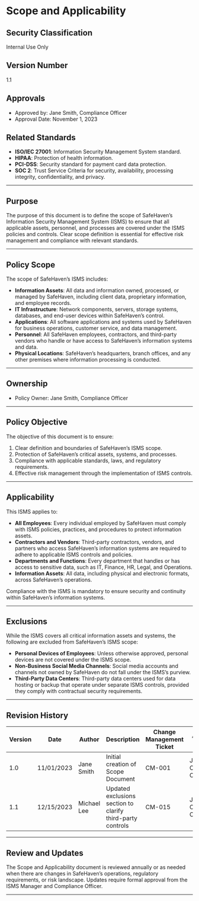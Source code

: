 # Scope and Applicability

## Security Classification
Internal Use Only

## Version Number
1.1

## Approvals
- Approved by: Jane Smith, Compliance Officer
- Approval Date: November 1, 2023

## Related Standards
- **ISO/IEC 27001**: Information Security Management System standard.
- **HIPAA**: Protection of health information.
- **PCI-DSS**: Security standard for payment card data protection.
- **SOC 2**: Trust Service Criteria for security, availability, processing integrity, confidentiality, and privacy.

---

## Purpose
The purpose of this document is to define the scope of SafeHaven’s Information Security Management System (ISMS) to ensure that all applicable assets, personnel, and processes are covered under the ISMS policies and controls. Clear scope definition is essential for effective risk management and compliance with relevant standards.

---

## Policy Scope
The scope of SafeHaven’s ISMS includes:
- **Information Assets**: All data and information owned, processed, or managed by SafeHaven, including client data, proprietary information, and employee records.
- **IT Infrastructure**: Network components, servers, storage systems, databases, and end-user devices within SafeHaven’s control.
- **Applications**: All software applications and systems used by SafeHaven for business operations, customer service, and data management.
- **Personnel**: All SafeHaven employees, contractors, and third-party vendors who handle or have access to SafeHaven’s information systems and data.
- **Physical Locations**: SafeHaven’s headquarters, branch offices, and any other premises where information processing is conducted.

---

## Ownership
- Policy Owner: Jane Smith, Compliance Officer

---

## Policy Objective
The objective of this document is to ensure:
1. Clear definition and boundaries of SafeHaven’s ISMS scope.
2. Protection of SafeHaven’s critical assets, systems, and processes.
3. Compliance with applicable standards, laws, and regulatory requirements.
4. Effective risk management through the implementation of ISMS controls.

---

## Applicability
This ISMS applies to:
- **All Employees**: Every individual employed by SafeHaven must comply with ISMS policies, practices, and procedures to protect information assets.
- **Contractors and Vendors**: Third-party contractors, vendors, and partners who access SafeHaven’s information systems are required to adhere to applicable ISMS controls and policies.
- **Departments and Functions**: Every department that handles or has access to sensitive data, such as IT, Finance, HR, Legal, and Operations.
- **Information Assets**: All data, including physical and electronic formats, across SafeHaven’s operations.

Compliance with the ISMS is mandatory to ensure security and continuity within SafeHaven’s information systems.

---

## Exclusions
While the ISMS covers all critical information assets and systems, the following are excluded from SafeHaven’s ISMS scope:
- **Personal Devices of Employees**: Unless otherwise approved, personal devices are not covered under the ISMS scope.
- **Non-Business Social Media Channels**: Social media accounts and channels not owned by SafeHaven do not fall under the ISMS’s purview.
- **Third-Party Data Centers**: Third-party data centers used for data hosting or backup that operate under separate ISMS controls, provided they comply with contractual security requirements.

---

## Revision History

| Version | Date       | Author          | Description                          | Change Management Ticket | Approved By              |
|---------|------------|-----------------|--------------------------------------|---------------------------|--------------------------|
| 1.0     | 11/01/2023 | Jane Smith      | Initial creation of Scope Document   | CM-001                   | Jane Smith, Compliance Officer |
| 1.1     | 12/15/2023 | Michael Lee     | Updated exclusions section to clarify third-party controls | CM-015  | Jane Smith, Compliance Officer |

---

## Review and Updates
The Scope and Applicability document is reviewed annually or as needed when there are changes in SafeHaven’s operations, regulatory requirements, or risk landscape. Updates require formal approval from the ISMS Manager and Compliance Officer.

---
